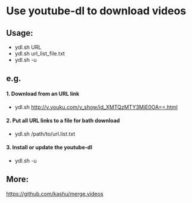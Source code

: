 # Use youtube-dl to download videos

## Usage:
- ydl.sh URL
- ydl.sh url_list_file.txt
- ydl.sh -u


## e.g.
#### 1. Download from an URL link
* ydl.sh http://v.youku.com/v_show/id_XMTQzMTY3MjE0OA==.html


#### 2. Put all URL links to a file for bath download
* ydl.sh /path/to/url.list.txt


#### 3. Install or update the youtube-dl
* ydl.sh -u


## More:
https://github.com/kashu/merge.videos
